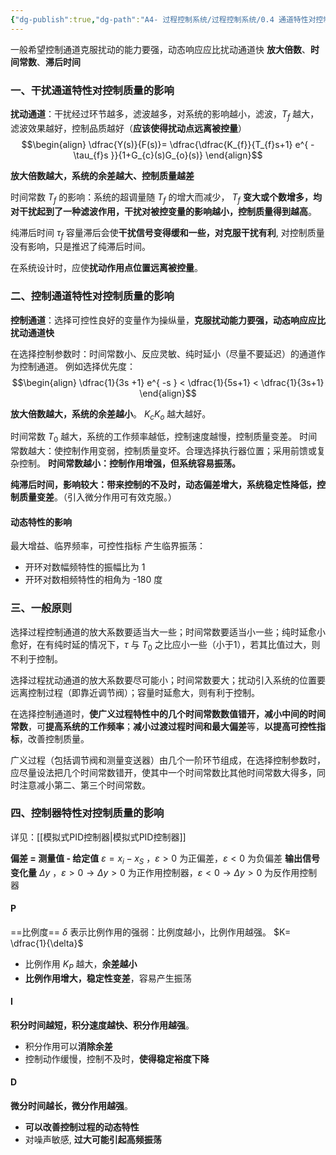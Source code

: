 ```yaml
---
{"dg-publish":true,"dg-path":"A4- 过程控制系统/过程控制系统/0.4 通道特性对控制质量的影响.md","permalink":"/A4- 过程控制系统/过程控制系统/0.4 通道特性对控制质量的影响/","dgPassFrontmatter":true,"noteIcon":"","created":"2025-05-10T12:02:22.000+08:00","updated":"2025-05-23T17:05:09.000+08:00"}
---
```


一般希望控制通道克服扰动的能力要强，动态响应应比扰动通道快
**放大倍数**、**时间常数**、**滞后时间**

### 一、干扰通道特性对控制质量的影响
**扰动通道**：干扰经过环节越多，滤波越多，对系统的影响越小，滤波，$T_{f}$ 越大，滤波效果越好，控制品质越好（**应该使得扰动点远离被控量**）
$$\begin{align}
\dfrac{Y(s)}{F(s)}= \dfrac{\dfrac{K_{f}}{T_{f}s+1} e^{ -\tau_{f}s }}{1+G_{c}(s)G_{o}(s)}
\end{align}$$

**放大倍数越大，系统的余差越大、控制质量越差**


时间常数 $T_{f}$ 的影响：系统的超调量随 $T_{f}$ 的增大而减少， $T_{f}$ **变大或个数增多，均对干扰起到了一种滤波作用，干扰对被控变量的影响越小，控制质量得到越高**。

纯滞后时间 $\tau_{f}$ 容量滞后会使**干扰信号变得缓和一些，对克服干扰有利**, 对控制质量没有影响，只是推迟了纯滞后时间。

在系统设计时，应使**扰动作用点位置远离被控量**。


### 二、控制通道特性对控制质量的影响
**控制通道**：选择可控性良好的变量作为操纵量，**克服扰动能力要强，动态响应应比扰动通道快**

在选择控制参数时：时间常数小、反应灵敏、纯时延小（尽量不要延迟）的通道作为控制通道。
例如选择优先度：
$$\begin{align}
\dfrac{1}{3s +1} e^{ -s }  <  \dfrac{1}{5s+1} < \dfrac{1}{3s+1}
\end{align}$$


**放大倍数越大，系统的余差越小**。 $K_{c}K_{o}$ 越大越好。

时间常数 $T_{0}$ 越大，系统的工作频率越低，控制速度越慢，控制质量变差。
时间常数越大：使控制作用变弱，控制质量变坏。合理选择执行器位置；采用前馈或复杂控制。
**时间常数越小：控制作用增强，但系统容易振荡。**

**纯滞后时间，影响较大：带来控制的不及时，动态偏差增大，系统稳定性降低，控制质量变差**。（引入微分作用可有效克服。）

#### 动态特性的影响
最大增益、临界频率，可控性指标
产生临界振荡：
- 开环对数幅频特性的振幅比为 1
- 开环对数相频特性的相角为 -180 度

### 三、一般原则
选择过程控制通道的放大系数要适当大一些；时间常数要适当小一些；纯时延愈小愈好，在有纯时延的情况下，$\tau$ 与 $T_{0}$ 之比应小一些（小于1），若其比值过大，则不利于控制。

选择过程扰动通道的放大系数要尽可能小；时间常数要大；扰动引入系统的位置要远离控制过程（即靠近调节阀）；容量时延愈大，则有利于控制。

在选择控制通道时，**使广义过程特性中的几个时间常数数值错开，减小中间的时间常数**，可**提高系统的工作频率**；**减小过渡过程时间和最大偏差**等，**以提高可控性指标**，改善控制质量。

广义过程（包括调节阀和测量变送器）由几个一阶环节组成，在选择控制参数时，应尽量设法把几个时间常数错开，使其中一个时间常数比其他时间常数大得多，同时注意减小第二、第三个时间常数。

### 四、控制器特性对控制质量的影响
详见：[[模拟式PID控制器\|模拟式PID控制器]] 

**偏差 = 测量值 - 给定值**     $\varepsilon=x_{i}-x_{S}$  ，$\varepsilon>0$ 为正偏差，$\varepsilon<0$ 为负偏差
**输出信号变化量**    $\Delta y$ ，$\varepsilon>0\to \Delta y>0$ 为正作用控制器，$\varepsilon<0\to \Delta y>0$ 为反作用控制器

#### P
==比例度== $\delta$ 表示比例作用的强弱：比例度越小，比例作用越强。 $K= \dfrac{1}{\delta}$
- 比例作用 $K_{P}$ 越大，**余差越小**
- **比例作用增大，稳定性变差**，容易产生振荡

#### I 
**积分时间越短，积分速度越快、积分作用越强**。 
- 积分作用可以**消除余差**
- 控制动作缓慢，控制不及时，**使得稳定裕度下降**

#### D 
**微分时间越长，微分作用越强**。
- **可以改善控制过程的动态特性**
- 对噪声敏感, **过大可能引起高频振荡**


